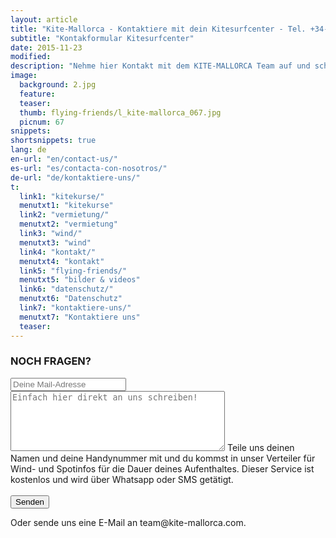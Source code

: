 ```yaml
---
layout: article
title: "Kite-Mallorca - Kontaktiere mit dein Kitesurfcenter - Tel. +34-696-264729"
subtitle: "Kontakformular Kitesurfcenter"
date: 2015-11-23
modified:
description: "Nehme hier Kontakt mit dem KITE-MALLORCA Team auf und schreibe uns deine Fragen!"
image:
  background: 2.jpg
  feature:
  teaser:
  thumb: flying-friends/l_kite-mallorca_067.jpg
  picnum: 67
snippets:
shortsnippets: true
lang: de
en-url: "en/contact-us/"
es-url: "es/contacta-con-nosotros/"
de-url: "de/kontaktiere-uns/"
t:
  link1: "kitekurse/"
  menutxt1: "kitekurse"
  link2: "vermietung/"
  menutxt2: "vermietung"
  link3: "wind/"
  menutxt3: "wind"
  link4: "kontakt/"
  menutxt4: "kontakt"
  link5: "flying-friends/"
  menutxt5: "bilder & videos"
  link6: "datenschutz/"
  menutxt6: "Datenschutz"
  link7: "kontaktiere-uns/"
  menutxt7: "Kontaktiere uns"
  teaser:
---
```


### NOCH FRAGEN?

<form method="POST" action="http://formspree.io/team@kite-mallorca.com">
  <input type="email" name="_replyto" placeholder="Deine Mail-Adresse" required>
  <input type="hidden" name="_subject" value="Infos über Kitekurse od. -Vermietung auf Mallorca">
  <textarea name="body" cols="40" rows="6" placeholder="Einfach hier direkt an uns schreiben!"></textarea>
  <span>Teile uns deinen Namen und deine Handynummer mit und du kommst in unser Verteiler für Wind- und Spotinfos für die Dauer deines Aufenthaltes. Dieser Service ist kostenlos und wird über Whatsapp oder SMS getätigt.</span><br><br>
  <input type="hidden" name="_next" value="{{ site.url }}/de/danke">
  <input type="submit" value="Senden">
</form>
Oder sende uns eine E-Mail an <span style="unicode-bidi:bidi-override; direction: rtl;">moc.acrollam-etik@maet</span>.
